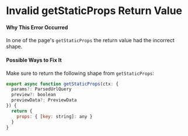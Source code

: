 # Invalid getStaticProps Return Value

#### Why This Error Occurred

In one of the page's `getStaticProps` the return value had the incorrect shape.

#### Possible Ways to Fix It

Make sure to return the following shape from `getStaticProps`:

```js
export async function getStaticProps(ctx: {
  params?: ParsedUrlQuery
  preview?: boolean
  previewData?: PreviewData
}) {
  return {
    props: { [key: string]: any }
  }
}
```
